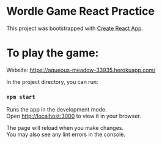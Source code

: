 # Wordle Game React Practice

This project was bootstrapped with [Create React App](https://github.com/facebook/create-react-app).

# To play the game:
Website: https://aqueous-meadow-33935.herokuapp.com/



In the project directory, you can run:

### `npm start`

Runs the app in the development mode.\
Open [http://localhost:3000](http://localhost:3000) to view it in your browser.

The page will reload when you make changes.\
You may also see any lint errors in the console.

